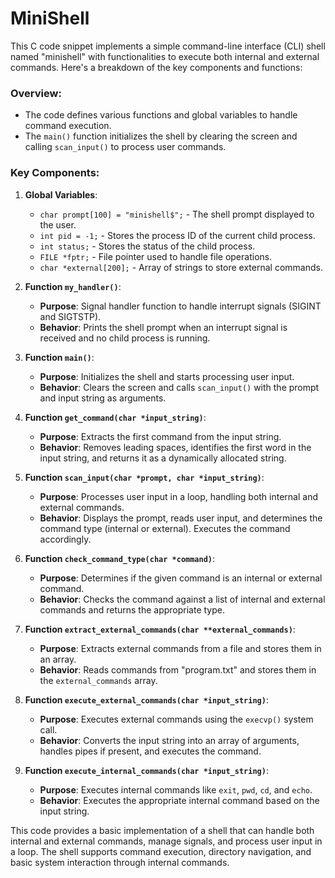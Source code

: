# MiniShell
This C code snippet implements a simple command-line interface (CLI) shell named "minishell" with functionalities to execute both internal and external commands. Here's a breakdown of the key components and functions:

### Overview:
- The code defines various functions and global variables to handle command execution.
- The `main()` function initializes the shell by clearing the screen and calling `scan_input()` to process user commands.

### Key Components:

1. **Global Variables**:
    - `char prompt[100] = "minishell$";` - The shell prompt displayed to the user.
    - `int pid = -1;` - Stores the process ID of the current child process.
    - `int status;` - Stores the status of the child process.
    - `FILE *fptr;` - File pointer used to handle file operations.
    - `char *external[200];` - Array of strings to store external commands.

2. **Function `my_handler()`**:
    - **Purpose**: Signal handler function to handle interrupt signals (SIGINT and SIGTSTP).
    - **Behavior**: Prints the shell prompt when an interrupt signal is received and no child process is running.

3. **Function `main()`**:
    - **Purpose**: Initializes the shell and starts processing user input.
    - **Behavior**: Clears the screen and calls `scan_input()` with the prompt and input string as arguments.

4. **Function `get_command(char *input_string)`**:
    - **Purpose**: Extracts the first command from the input string.
    - **Behavior**: Removes leading spaces, identifies the first word in the input string, and returns it as a dynamically allocated string.

5. **Function `scan_input(char *prompt, char *input_string)`**:
    - **Purpose**: Processes user input in a loop, handling both internal and external commands.
    - **Behavior**: Displays the prompt, reads user input, and determines the command type (internal or external). Executes the command accordingly.

6. **Function `check_command_type(char *command)`**:
    - **Purpose**: Determines if the given command is an internal or external command.
    - **Behavior**: Checks the command against a list of internal and external commands and returns the appropriate type.

7. **Function `extract_external_commands(char **external_commands)`**:
    - **Purpose**: Extracts external commands from a file and stores them in an array.
    - **Behavior**: Reads commands from "program.txt" and stores them in the `external_commands` array.

8. **Function `execute_external_commands(char *input_string)`**:
    - **Purpose**: Executes external commands using the `execvp()` system call.
    - **Behavior**: Converts the input string into an array of arguments, handles pipes if present, and executes the command.

9. **Function `execute_internal_commands(char *input_string)`**:
    - **Purpose**: Executes internal commands like `exit`, `pwd`, `cd`, and `echo`.
    - **Behavior**: Executes the appropriate internal command based on the input string.

This code provides a basic implementation of a shell that can handle both internal and external commands, manage signals, and process user input in a loop. The shell supports command execution, directory navigation, and basic system interaction through internal commands.
